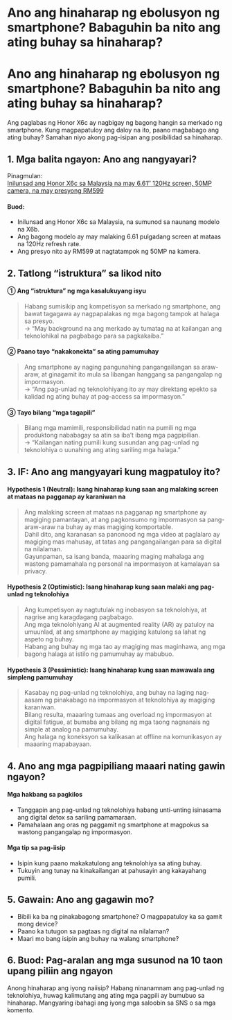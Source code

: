 # Ano ang hinaharap ng ebolusyon ng smartphone? Babaguhin ba nito ang ating buhay sa hinaharap?

<h1>Ano ang hinaharap ng ebolusyon ng smartphone? Babaguhin ba nito ang ating buhay sa hinaharap?</h1>
<p>Ang paglabas ng Honor X6c ay nagbigay ng bagong hangin sa merkado ng smartphone. Kung magpapatuloy ang daloy na ito, paano magbabago ang ating buhay? Samahan niyo akong pag-isipan ang posibilidad sa hinaharap.</p>
<h2>1. Mga balita ngayon: Ano ang nangyayari?</h2>
<p>Pinagmulan:<br />
<a href="https://soyacincau.com/2025/06/15/honor-x6c-malaysia-launch-specs-price/">Inilunsad ang Honor X6c sa Malaysia na may 6.61″ 120Hz screen, 50MP camera, na may presyong RM599</a></p>
<h4>Buod:</h4>
<ul>
<li>Inilunsad ang Honor X6c sa Malaysia, na sumunod sa naunang modelo na X6b.</li>
<li>Ang bagong modelo ay may malaking 6.61 pulgadang screen at mataas na 120Hz refresh rate.</li>
<li>Ang presyo nito ay RM599 at nagtatampok ng 50MP na kamera.</li>
</ul>
<h2>2. Tatlong &#8220;istruktura&#8221; sa likod nito</h2>
<h4>① Ang &#8220;istruktura&#8221; ng mga kasalukuyang isyu</h4>
<blockquote>
<p>Habang sumisikip ang kompetisyon sa merkado ng smartphone, ang bawat tagagawa ay nagpapalakas ng mga bagong tampok at halaga sa presyo.<br />
→ &#8220;May background na ang merkado ay tumatag na at kailangan ang teknolohikal na pagbabago para sa pagkakaiba.&#8221;
</p>
</blockquote>
<h4>② Paano tayo &#8220;nakakonekta&#8221; sa ating pamumuhay</h4>
<blockquote>
<p>Ang smartphone ay naging pangunahing pangangailangan sa araw-araw, at ginagamit ito mula sa libangan hanggang sa pangangalap ng impormasyon.<br />
→ &#8220;Ang pag-unlad ng teknolohiyang ito ay may direktang epekto sa kalidad ng ating buhay at pag-access sa impormasyon.&#8221;
</p>
</blockquote>
<h4>③ Tayo bilang &#8220;mga tagapili&#8221;</h4>
<blockquote>
<p>Bilang mga mamimili, responsibilidad natin na pumili ng mga produktong nababagay sa atin sa iba&#8217;t ibang mga pagpipilian.<br />
→ &#8220;Kailangan nating pumili kung susundan ang pag-unlad ng teknolohiya o uunahing ang ating sariling mga halaga.&#8221;
</p>
</blockquote>
<h2>3. IF: Ano ang mangyayari kung magpatuloy ito? </h2>
<h4>Hypothesis 1 (Neutral): Isang hinaharap kung saan ang malaking screen at mataas na pagganap ay karaniwan na</h4>
<blockquote>
<p>Ang malaking screen at mataas na pagganap ng smartphone ay magiging pamantayan, at ang pagkonsumo ng impormasyon sa pang-araw-araw na buhay ay mas magiging komportable. <br />
Dahil dito, ang karanasan sa panonood ng mga video at paglalaro ay magiging mas mahusay, at tatas ang pangangailangan para sa digital na nilalaman.<br />
Gayunpaman, sa isang banda, maaaring maging mahalaga ang wastong pamamahala ng personal na impormasyon at kamalayan sa privacy.</p>
</blockquote>
<h4>Hypothesis 2 (Optimistic): Isang hinaharap kung saan malaki ang pag-unlad ng teknolohiya</h4>
<blockquote>
<p>Ang kumpetisyon ay nagtutulak ng inobasyon sa teknolohiya, at nagrise ang karagdagang pagbabago. <br />
Ang mga teknolohiyang AI at augmented reality (AR) ay patuloy na umuunlad, at ang smartphone ay magiging katulong sa lahat ng aspeto ng buhay. <br />
Habang ang buhay ng mga tao ay magiging mas maginhawa, ang mga bagong halaga at istilo ng pamumuhay ay mabubuo.</p>
</blockquote>
<h4>Hypothesis 3 (Pessimistic): Isang hinaharap kung saan mawawala ang simpleng pamumuhay</h4>
<blockquote>
<p>Kasabay ng pag-unlad ng teknolohiya, ang buhay na laging nag-aasam ng pinakabago na impormasyon at teknolohiya ay magiging karaniwan. <br />
Bilang resulta, maaaring tumaas ang overload ng impormasyon at digital fatigue, at bumaba ang bilang ng mga taong nagnanais ng simple at analog na pamumuhay. <br />
Ang halaga ng koneksyon sa kalikasan at offline na komunikasyon ay maaaring mapabayaan.</p>
</blockquote>
<h2>4. Ano ang mga pagpipiliang maaari nating gawin ngayon?</h2>
<h4>Mga hakbang sa pagkilos</h4>
<ul>
<li>Tanggapin ang pag-unlad ng teknolohiya habang unti-unting isinasama ang digital detox sa sariling pamamaraan.</li>
<li>Pamahalaan ang oras ng paggamit ng smartphone at magpokus sa wastong pangangalap ng impormasyon.</li>
</ul>
<h4>Mga tip sa pag-iisip</h4>
<ul>
<li>Isipin kung paano makakatulong ang teknolohiya sa ating buhay.</li>
<li>Tukuyin ang tunay na kinakailangan at pahusayin ang kakayahang pumili.</li>
</ul>
<h2>5. Gawain: Ano ang gagawin mo?</h2>
<ul>
<li>Bibili ka ba ng pinakabagong smartphone? O magpapatuloy ka sa gamit mong device?</li>
<li>Paano ka tutugon sa pagtaas ng digital na nilalaman?</li>
<li>Maari mo bang isipin ang buhay na walang smartphone?</li>
</ul>
<h2>6. Buod: Pag-aralan ang mga susunod na 10 taon upang piliin ang ngayon</h2>
<p>Anong hinaharap ang iyong naiisip? Habang ninanamnam ang pag-unlad ng teknolohiya, huwag kalimutang ang ating mga pagpili ay bumubuo sa hinaharap. Mangyaring ibahagi ang iyong mga saloobin sa SNS o sa mga komento.</p>

